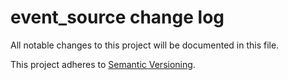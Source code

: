 # event_source change log

All notable changes to this project will be documented in this file.

This project adheres to [Semantic Versioning](http://semver.org/).
